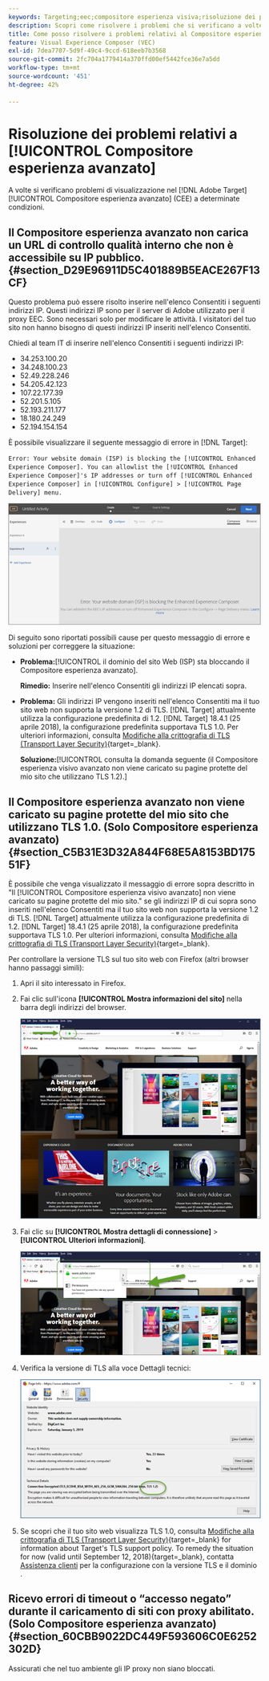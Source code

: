 ```yaml
---
keywords: Targeting;eec;compositore esperienza visiva;risoluzione dei problemi compositore esperienza avanzato;risoluzione dei problemi
description: Scopri come risolvere i problemi che si verificano a volte nell’Adobe [!DNL Target] Compositore esperienza avanzato (EEC) a determinate condizioni.
title: Come posso risolvere i problemi relativi al Compositore esperienza avanzato?
feature: Visual Experience Composer (VEC)
exl-id: 7dea7707-5d9f-49c4-9ccd-618eeb7b3568
source-git-commit: 2fc704a1779414a370ffd00ef5442fce36e7a5dd
workflow-type: tm+mt
source-wordcount: '451'
ht-degree: 42%

---
```


# Risoluzione dei problemi relativi a [!UICONTROL Compositore esperienza avanzato]

A volte si verificano problemi di visualizzazione nel [!DNL Adobe Target] [!UICONTROL Compositore esperienza avanzato] (CEE) a determinate condizioni.

## Il Compositore esperienza avanzato non carica un URL di controllo qualità interno che non è accessibile su IP pubblico. {#section_D29E96911D5C401889B5EACE267F13CF}

Questo problema può essere risolto inserire nell&#39;elenco Consentiti i seguenti indirizzi IP. Questi indirizzi IP sono per il server di Adobe utilizzato per il proxy EEC. Sono necessari solo per modificare le attività. I visitatori del tuo sito non hanno bisogno di questi indirizzi IP inseriti nell&#39;elenco Consentiti.

Chiedi al team IT di inserire nell&#39;elenco Consentiti i seguenti indirizzi IP:

* 34.253.100.20
* 34.248.100.23
* 52.49.228.246
* 54.205.42.123
* 107.22.177.39
* 52.201.5.105
* 52.193.211.177
* 18.180.24.249
* 52.194.154.154

È possibile visualizzare il seguente messaggio di errore in [!DNL Target]:

`Error: Your website domain (ISP) is blocking the [!UICONTROL Enhanced Experience Composer]. You can allowlist the [!UICONTROL Enhanced Experience Composer]'s IP addresses or turn off [!UICONTROL Enhanced Experience Composer] in [!UICONTROL Configure] > [!UICONTROL Page Delivery] menu.`

![Immagine EEC_error](assets/EEC_error.png)

Di seguito sono riportati possibili cause per questo messaggio di errore e soluzioni per correggere la situazione:

* **Problema:**[!UICONTROL  il dominio del sito Web (ISP) sta bloccando il Compositore esperienza avanzato].

   **Rimedio:** Inserire nell&#39;elenco Consentiti gli indirizzi IP elencati sopra.

* **Problema:** Gli indirizzi IP vengono inseriti nell&#39;elenco Consentiti ma il tuo sito web non supporta la versione 1.2 di TLS. [!DNL Target] attualmente utilizza la configurazione predefinita di 1.2. [!DNL Target] 18.4.1 (25 aprile 2018), la configurazione predefinita supportava TLS 1.0. Per ulteriori informazioni, consulta [Modifiche alla crittografia di TLS (Transport Layer Security)](https://experienceleague.adobe.com/docs/target-dev/developer/implementation/tls-transport-layer-security-encryption.html){target=_blank}.

   **Soluzione:**[!UICONTROL  consulta la domanda seguente (il Compositore esperienza visivo avanzato non viene caricato su pagine protette del mio sito che utilizzano TLS 1.2).]

## Il Compositore esperienza avanzato non viene caricato su pagine protette del mio sito che utilizzano TLS 1.0. (Solo Compositore esperienza avanzato) {#section_C5B31E3D32A844F68E5A8153BD17551F}

È possibile che venga visualizzato il messaggio di errore sopra descritto in &quot;Il [!UICONTROL Compositore esperienza visivo avanzato] non viene caricato su pagine protette del mio sito.&quot; se gli indirizzi IP di cui sopra sono inseriti nell&#39;elenco Consentiti ma il tuo sito web non supporta la versione 1.2 di TLS. [!DNL Target] attualmente utilizza la configurazione predefinita di 1.2. [!DNL Target] 18.4.1 (25 aprile 2018), la configurazione predefinita supportava TLS 1.0. Per ulteriori informazioni, consulta [Modifiche alla crittografia di TLS (Transport Layer Security)](https://experienceleague.adobe.com/docs/target-dev/developer/implementation/tls-transport-layer-security-encryption.html){target=_blank}.

Per controllare la versione TLS sul tuo sito web con Firefox (altri browser hanno passaggi simili):

1. Apri il sito interessato in Firefox.
1. Fai clic sull&#39;icona **[!UICONTROL Mostra informazioni del sito]** nella barra degli indirizzi del browser.

   ![immagine firefox_more_info](assets/firefox_more_info.png)

1. Fai clic su **[!UICONTROL Mostra dettagli di connessione]** > **[!UICONTROL Ulteriori informazioni]**.

   ![immagine firefox_more_info_2](assets/firefox_more_info_2.png)

1. Verifica la versione di TLS alla voce Dettagli tecnici:

   ![immagine firefox_more_info_3](assets/firefox_more_info_3.png)

1. Se scopri che il tuo sito web visualizza TLS 1.0, consulta [Modifiche alla crittografia di TLS (Transport Layer Security)](https://experienceleague.adobe.com/docs/target-dev/developer/implementation/tls-transport-layer-security-encryption.html){target=_blank} for information about Target's TLS support policy. To remedy the situation for now (valid until September 12, 2018){target=_blank}, contatta [Assistenza clienti](/help/main/cmp-resources-and-contact-information.md#reference_ACA3391A00EF467B87930A450050077C) per la configurazione con la versione TLS e il dominio .

## Ricevo errori di timeout o “accesso negato” durante il caricamento di siti con proxy abilitato. (Solo Compositore esperienza avanzato) {#section_60CBB9022DC449F593606C0E6252302D}

Assicurati che nel tuo ambiente gli IP proxy non siano bloccati.

